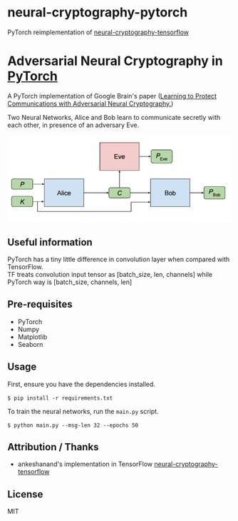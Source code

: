 # neural-cryptography-pytorch
PyTorch reimplementation of [neural-cryptography-tensorflow](https://github.com/ankeshanand/neural-cryptography-tensorflow)

# Adversarial Neural Cryptography in [PyTorch](https://github.com/pytorch/pytorch)

A PyTorch implementation of Google Brain's paper ([Learning to Protect Communications with Adversarial Neural Cryptography.](https://arxiv.org/pdf/1610.06918v1.pdf))

Two Neural Networks, Alice and Bob learn to communicate secretly with each other, in presence of an adversary Eve.

![Setup](assets/diagram.png)

## Useful information
PyTorch has a tiny little difference in convolution layer when compared with TensorFlow.  
TF treats convolution input tensor as [batch_size, len, channels] while PyTorch way is [batch_size, channels, len]

## Pre-requisites

* PyTorch
* Numpy
* Matplotlib
* Seaborn

## Usage 
First, ensure you have the dependencies installed.

    $ pip install -r requirements.txt

To train the neural networks, run the `main.py` script.

    $ python main.py --msg-len 32 --epochs 50
    
## Attribution / Thanks

* ankeshanand's implementation in TensorFlow [neural-cryptography-tensorflow](https://github.com/ankeshanand/neural-cryptography-tensorflow)

## License

MIT

